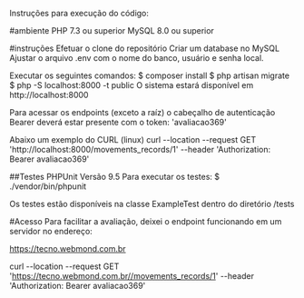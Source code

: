 Instruções para execução do código:

#ambiente
PHP 7.3 ou superior
MySQL 8.0 ou superior

#instruções
Efetuar o clone do repositório
Criar um database no MySQL
Ajustar o arquivo .env com o nome do banco, usuário e senha local.

Executar os seguintes comandos:
$ composer install
$ php artisan migrate
$ php -S localhost:8000 -t public
O sistema estará disponível em http://localhost:8000

Para acessar os endpoints (exceto a raíz) o cabeçalho de autenticação Bearer deverá estar presente com o token: 'avaliacao369'

Abaixo um exemplo do CURL (linux)
curl --location --request GET 'http://localhost:8000/movements_records/1' --header 'Authorization: Bearer avaliacao369'

##Testes PHPUnit
Versão 9.5
Para executar os testes:
$ ./vendor/bin/phpunit

Os testes estão disponíveis na classe ExampleTest dentro do diretório /tests

#Acesso
Para facilitar a avaliação, deixei o endpoint funcionando em um servidor no endereço:

https://tecno.webmond.com.br

curl --location --request GET 'https://tecno.webmond.com.br//movements_records/1' --header 'Authorization: Bearer avaliacao369'
